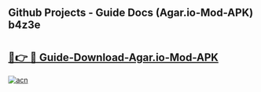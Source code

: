 ## Github Projects - Guide Docs (Agar.io-Mod-APK) b4z3e

# <h2><a href="https://apkcomod.com?title=Agar.io-Mod-APK">🔗👉 🔴 Guide-Download-Agar.io-Mod-APK </a></h2>

[![acn](https://github.com/user-attachments/assets/0f9c940e-d8b0-45ae-aac7-cd30a18b3e1c)](https://apkcomod.com?title=Agar.io-Mod-APK)
